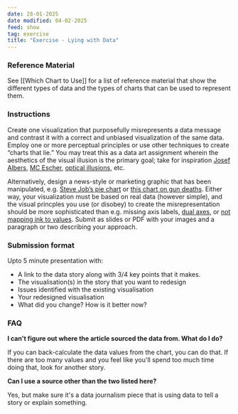 ```yaml
---
date: 28-01-2025
date modified: 04-02-2025
feed: show
tag: exercise
title: "Exercise - Lying with Data"
---
```


### Reference Material

See [[Which Chart to Use]] for a list of reference material that show the different types of data and the types of charts that can be used to represent them.

### Instructions

Create one visualization that purposefully misrepresents a data message and contrast it with a correct and unbiased visualization of the same data. Employ one or more perceptual principles or use other techniques to create “charts that lie.” You may treat this as a data art assignment wherein the aesthetics of the visual illusion is the primary goal; take for inspiration [Josef Albers](https://acpress.amherst.edu/books/intersectingcolors/chapter/josef-albers-and-the-science-of-seeing/), [MC Escher](https://www.youtube.com/watch?v=Ty1twivydVA), [optical illusions](https://en.wikipedia.org/wiki/Optical_illusion), etc.

Alternatively, design a news-style or marketing graphic that has been manipulated, e.g. [Steve Job’s pie chart](https://docs.google.com/presentation/d/1hsCzdE5F5RTOT8HEsHd34xBkrDXhNX_RsaMXHAHjjKQ/edit#slide=id.g508582c814_0_346) or [this chart on gun deaths](https://www.livescience.com/45083-misleading-gun-death-chart.html). Either way, your visualization must be based on real data (however simple), and the visual princples you use (or disobey) to create the misrepresentation should be more sophisticated than e.g. missing axis labels, [dual axes](https://www.washingtonpost.com/resizer/NeXfD4yF50x3U2UPXtcbLNYB78o=/arc-anglerfish-washpost-prod-washpost/public/LWPXZOFVXBDGPNGIUQGCNVFDMA.png), or [not mapping ink to values](https://docs.google.com/presentation/d/1hsCzdE5F5RTOT8HEsHd34xBkrDXhNX_RsaMXHAHjjKQ/edit#slide=id.gbecdbfaef3_0_217). Submit as slides or PDF with your images and a paragraph or two describing your approach.

### Submission format

Upto 5 minute presentation with:

- A link to the data story along with 3/4 key points that it makes.
- The visualisation(s) in the story that you want to redesign
- Issues identified with the existing visualisation
- Your redesigned visualisation
- What did you change? How is it better now?

### FAQ

**I can't figure out where the article sourced the data from. What do I do?**

If you can back-calculate the data values from the chart, you can do that. If there are too many values and you feel like you'll spend too much time doing that, look for another story.

**Can I use a source other than the two listed here?**

Yes, but make sure it's a data journalism piece that is using data to tell a story or explain something.